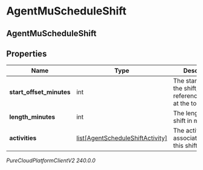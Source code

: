 # AgentMuScheduleShift

## AgentMuScheduleShift

## Properties

|Name | Type | Description | Notes|
|------------ | ------------- | ------------- | -------------|
| **start_offset_minutes** | int | The start offset of the shift, relative to referenceStartDate at the top level | |
| **length_minutes** | int | The length of the shift in minutes | |
| **activities** | [list[AgentScheduleShiftActivity]](AgentScheduleShiftActivity) | The activities associated with this shift | |



_PureCloudPlatformClientV2 240.0.0_
